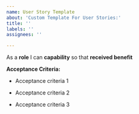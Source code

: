 ```yaml
---
name: User Story Template
about: 'Custom Template For User Stories:'
title: ''
labels: ''
assignees: ''

---
```


As a **role** I can **capability** so that **received benefit**

**Acceptance Criteria:**

- Acceptance criteria 1

- Acceptance criteria 2

- Acceptance criteria 3

